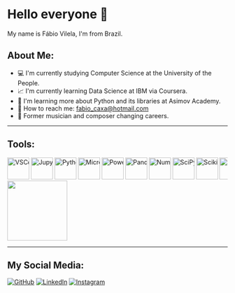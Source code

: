 # Hello everyone :wave:

My name is Fábio Vilela, I'm from Brazil.

##  About Me:
- :computer: I'm currently studying Computer Science at the University of the People.
- :chart_with_upwards_trend: I'm currently learning Data Science at IBM via Coursera.
- :snake: I'm learning more about Python and its libraries at Asimov Academy.
- :e-mail: How to reach me: [fabio_caxa@hotmail.com](fabio_caxa@hotmail.com)
- :musical_keyboard: Former musician and composer changing careers.
<hr>

## Tools:
<div style="overflow-x: auto; white-space: nowrap;">
    <img src="https://cdn.jsdelivr.net/gh/devicons/devicon/icons/vscode/vscode-original-wordmark.svg" alt="VSCode Icon" title="Visual Studio Code" width="50" height="50" />
    <img src="https://cdn.jsdelivr.net/gh/devicons/devicon/icons/jupyter/jupyter-original-wordmark.svg" alt="Jupyter Icon" title="Jupyter" width="50" height="50" />
    <img src="https://cdn.jsdelivr.net/gh/devicons/devicon/icons/python/python-original-wordmark.svg" alt="Python Icon" title="Python" width="50" height="50" />
    <img src="https://upload.wikimedia.org/wikipedia/commons/thumb/3/34/Microsoft_Office_Excel_%282019%E2%80%93present%29.svg/768px-Microsoft_Office_Excel_%282019%E2%80%93present%29.svg.png" alt="Microsoft Excel Icon" title="Microsoft Excel" width="50" height="50" />
    <img src="https://github.com/microsoft/PowerBI-Icons/blob/main/PNG/Power-BI.png?raw=true" alt="Power BI Icon" title="Power BI" width="50" height="50" />
    <img src="https://cdn.jsdelivr.net/gh/devicons/devicon/icons/pandas/pandas-original-wordmark.svg" alt="Pandas Icon" title="Pandas" width="50" height="50" />
    <img src="https://cdn.jsdelivr.net/gh/devicons/devicon/icons/numpy/numpy-original-wordmark.svg" alt="NumPy Icon" title="NumPy" width="50" height="50" />
    <img src="https://upload.wikimedia.org/wikipedia/commons/b/b2/SCIPY_2.svg" alt="SciPy Icon" title="SciPy" width="50" height="50" />
    <img src="https://cdn.jsdelivr.net/gh/devicons/devicon@latest/icons/scikitlearn/scikitlearn-original.svg" alt="Scikit-Learn Icon" title="Scikit-Learn" width="50" height="50" />
    <img src="https://icon.icepanel.io/Technology/svg/Matplotlib.svg" alt="Matplotlib Icon" title="Matplotlib" width="50" height="50" />
    <img src="https://cdn.worldvectorlogo.com/logos/seaborn-1.svg" alt="Seaborn Icon" title="Seaborn" width="50" height="50" />
    <img src="https://icon.icepanel.io/Technology/svg/Ploty.svg" alt="Plotly Icon" title="Plotly" width="50" height="50" />
    <img src="https://python-visualization.github.io/folium/latest/_static/folium_logo.png" alt="Folium Icon" title="Folium" width="30" height="50"  />
    <img src="https://icon.icepanel.io/Technology/svg/Streamlit.svg" alt="Streamlit Logo" title="Streamlit" width="50" height="50" />
    <img src="https://global.discourse-cdn.com/business7/uploads/plot/original/2X/9/9c4b4055f9bfb678045f46f8b689503422dbed75.png" alt="Dash Icon" title="Dash" width="50" height="50" />
    <img src="https://cdn.jsdelivr.net/gh/devicons/devicon/icons/sqlite/sqlite-original.svg" alt="SQLite Icon" title="SQLite" width="50" height="50" />
    <img src="https://cdn.jsdelivr.net/gh/devicons/devicon/icons/mysql/mysql-original-wordmark.svg" alt="MySQL Icon" title="MySQL" width="50" height="50" />
    <img src="https://cdn.jsdelivr.net/gh/devicons/devicon/icons/html5/html5-plain-wordmark.svg" alt="HTML5 Icon" title="HTML5" width="50" height="50" />
    <img src="https://cdn.jsdelivr.net/gh/devicons/devicon/icons/css3/css3-plain-wordmark.svg" alt="CSS3 Icon" title="CSS3" width="50" height="50" />
    <img src="https://cdn.jsdelivr.net/gh/devicons/devicon/icons/javascript/javascript-original.svg" alt="JavaScript Icon" title="JavaScript" width="50" height="50" />
    <img src="https://cdn.jsdelivr.net/gh/devicons/devicon/icons/markdown/markdown-original.svg" alt="Markdown Icon" title="Markdown" width="50" height="50" />
</div>


<img height="137px" align="center" src="https://github-readme-stats.vercel.app/api/top-langs/?username=FabioCaxa&amp;layout=compact&amp;text_color=daf7dc&amp;bg_color=151515" style="max-width: 100%;">
<hr>

## My Social Media:
<a href="https://github.com/FabioCaxa" target="_blank">![GitHub](https://img.shields.io/badge/github-%23121011.svg?style=for-the-badge&logo=github&logoColor=white)</a> <a href="https://www.linkedin.com/in/fabio-clemente-vilela/" target="_blank">![LinkedIn](https://img.shields.io/badge/linkedin-%230077B5.svg?style=for-the-badge&logo=linkedin&logoColor=white)</a> <a href="https://www.instagram.com/fabio_vilela_caxa/" target="_blank">![Instagram](https://img.shields.io/badge/Instagram-%23E4405F.svg?style=for-the-badge&logo=Instagram&logoColor=white)</a>
          
